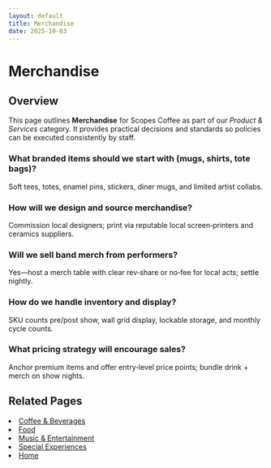 ```yaml
---
layout: default
title: Merchandise
date: 2025-10-03
---
```


# Merchandise

## Overview
This page outlines **Merchandise** for Scopes Coffee as part of our _Product & Services_ category. It provides practical decisions and standards so policies can be executed consistently by staff.

### What branded items should we start with (mugs, shirts, tote bags)?
Soft tees, totes, enamel pins, stickers, diner mugs, and limited artist collabs.

### How will we design and source merchandise?
Commission local designers; print via reputable local screen‑printers and ceramics suppliers.

### Will we sell band merch from performers?
Yes—host a merch table with clear rev‑share or no‑fee for local acts; settle nightly.

### How do we handle inventory and display?
SKU counts pre/post show, wall grid display, lockable storage, and monthly cycle counts.

### What pricing strategy will encourage sales?
Anchor premium items and offer entry‑level price points; bundle drink + merch on show nights.

## Related Pages
<li><a href="drinks.md">Coffee &amp; Beverages</a></li>
<li><a href="food.md">Food</a></li>
<li><a href="music.md">Music &amp; Entertainment</a></li>
<li><a href="specials.md">Special Experiences</a></li>
<li><a href="index.html">Home</a></li>